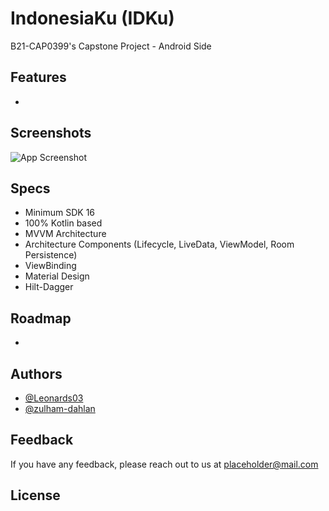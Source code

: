 # IndonesiaKu (IDKu)
B21-CAP0399's Capstone Project - Android Side

## Features
- 

## Screenshots

![App Screenshot](https://via.placeholder.com/468x300?text=App+Screenshot+Here)


## Specs
- Minimum SDK 16
- 100% Kotlin based
- MVVM Architecture
- Architecture Components (Lifecycle, LiveData, ViewModel, Room Persistence)
- ViewBinding 
- Material Design
- Hilt-Dagger


## Roadmap

- 



## Authors

- [@Leonards03](https://github.com/Leonards03)
- [@zulham-dahlan](https://github.com/zulham-dahlan)


## Feedback

If you have any feedback, please reach out to us at placeholder@mail.com



## License
